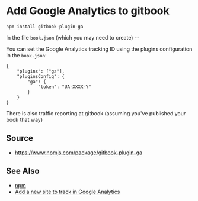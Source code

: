 ﻿# Add Google Analytics to gitbook

    npm install gitbook-plugin-ga

In the file `book.json` (which you may need to create) --

You can set the Google Analytics tracking ID using the plugins configuration in the `book.json`:

    {
        "plugins": ["ga"],
        "pluginsConfig": {
            "ga": {
                "token": "UA-XXXX-Y"
            }
        }
    }

There is also traffic reporting at gitbook (assuming you've published your book that way)


## Source

 * https://www.npmjs.com/package/gitbook-plugin-ga

## See Also
 * [npm](../npm/01_summary.md)
 * [Add a new site to track in Google Analytics](../google/google_analytics_add_new_site.md)